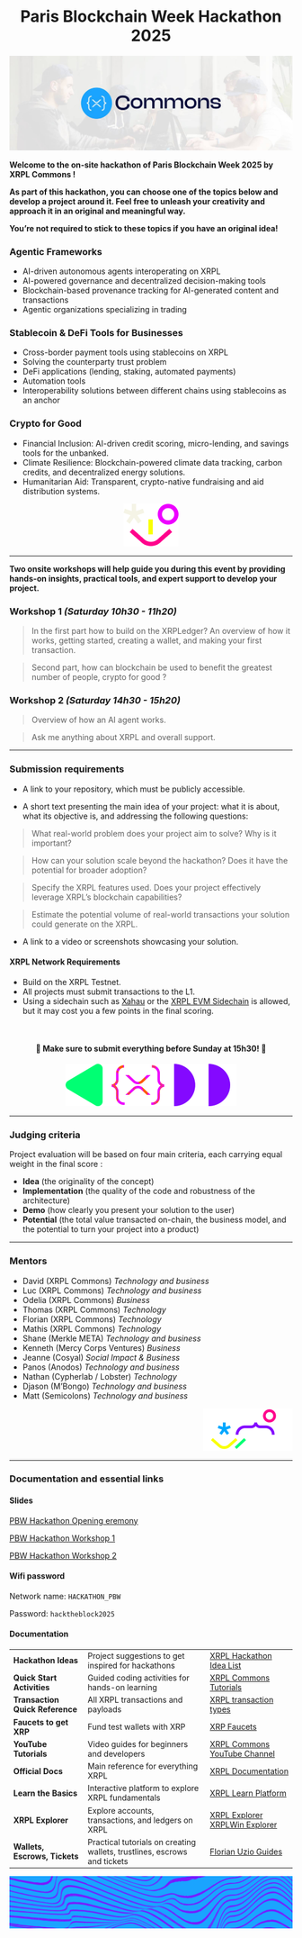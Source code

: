 


<div align="center">

# Paris Blockchain Week Hackathon 2025

</div>

![](./img/1.jpg)

**Welcome to the on-site hackathon of Paris Blockchain Week 2025 by XRPL Commons !**

**As part of this hackathon, you can choose one of the topics below and develop a project around it. Feel free to unleash your creativity and approach it in an original and meaningful way.**

**You’re not required to stick to these topics if you have an original idea!**

### Agentic Frameworks
- AI-driven autonomous agents interoperating on XRPL
- AI-powered governance and decentralized decision-making tools
- Blockchain-based provenance tracking for AI-generated content and transactions
- Agentic organizations specializing in trading

### Stablecoin & DeFi Tools for Businesses
- Cross-border payment tools using stablecoins on XRPL
- Solving the counterparty trust problem
- DeFi applications (lending, staking, automated payments)
- Automation tools
- Interoperability solutions between different chains using stablecoins as an anchor

### Crypto for Good
- Financial Inclusion: AI-driven credit scoring, micro-lending, and savings tools for the unbanked.
- Climate Resilience: Blockchain-powered climate data tracking, carbon credits, and decentralized energy solutions.
- Humanitarian Aid: Transparent, crypto-native fundraising and aid distribution systems.

<div align="center">

![](./img/3.png)

</div>

---

**Two onsite workshops will help guide you during this event by providing hands-on insights, practical tools, and expert support to develop your project.**

### Workshop 1 *(Saturday 10h30 - 11h20)*

> In the first part how to build on the XRPLedger? 
An overview of how it works, getting started, creating a wallet, and making your first transaction.

> Second part, how can blockchain be used to benefit the greatest number of people, crypto for good ?

### Workshop 2 *(Saturday 14h30 - 15h20)*

> Overview of how an AI agent works.

> Ask me anything about XRPL and overall support.

---

### Submission requirements


- A link to your repository, which must be publicly accessible.

- A short text presenting the main idea of your project: what it is about, what its objective is, and addressing the following questions:

> What real-world problem does your project aim to solve? Why is it important?

> How can your solution scale beyond the hackathon? Does it have the potential for broader adoption?

> Specify the XRPL features used. Does your project effectively leverage XRPL’s blockchain capabilities?

> Estimate the potential volume of real-world transactions your solution could generate on the XRPL.

- A link to a video or screenshots showcasing your solution.

#### XRPL Network Requirements
- Build on the XRPL Testnet.
- All projects must submit transactions to the L1.
- Using a sidechain such as [Xahau](https://xahau.network/) or the [XRPL EVM Sidechain](https://docs.xrplevm.org/) is allowed, but it may cost you a few points in the final scoring.

<div align="center">
</br>

#### **🚨 Make sure to submit everything before Sunday at 15h30! 🚨**

![](./img/2.png)

</div>



---

### Judging criteria

Project evaluation will be based on four main criteria, each carrying equal weight in the final score :

- **Idea** (the originality of the concept)
- **Implementation** (the quality of the code and robustness of the architecture)
- **Demo** (how clearly you present your solution to the user)
- **Potential** (the total value transacted on-chain, the business model, and the potential to turn your project into a product)

---
### Mentors 

- David (XRPL Commons) *Technology and business*
- Luc (XRPL Commons) *Technology and business*
- Odelia (XRPL Commons) *Business*
- Thomas (XRPL Commons) *Technology*
- Florian (XRPL Commons) *Technology*
- Mathis (XRPL Commons) *Technology*
- Shane (Merkle META) *Technology and business*
- Kenneth (Mercy Corps Ventures) *Business*
- Jeanne (Cosyal) *Social Impact & Business*
- Panos (Anodos) *Technology and business*
- Nathan (Cypherlab / Lobster) *Technology*
- Djason (M’Bongo) *Technology and business*
- Matt (Semicolons) *Technology and business*

<div align="right">

![](./img/4.png)

</div>

---
### Documentation and essential links

#### Slides

[PBW Hackathon Opening eremony](./pdf/(EXT)%2020250405%20PBW%20Opening%20Ceremony.pdf)

[PBW Hackathon Workshop 1](./pdf/(EXT)%20PBW%20Workshop%201%20(onside).pdf)

[PBW Hackathon Workshop 2](./pdf/(EXT)%20PBW%20Workshop%202%20(onside).pdf)

#### Wifi password

Network name: `HACKATHON_PBW`

Password: `hacktheblock2025`

#### Documentation
|  |  |  |
|--|--|--|
| **Hackathon Ideas** | Project suggestions to get inspired for hackathons | [XRPL Hackathon Idea List](https://github.com/XRPL-Commons/community-ideas/blob/main/hackathon/index.md) |
| **Quick Start Activities** | Guided coding activities for hands-on learning | [XRPL Commons Tutorials](https://docs.xrpl-commons.org) |
| **Transaction Quick Reference** | All XRPL transactions and payloads | [XRPL transaction types](https://xrpl.org/docs/references/protocol/transactions/types) |
| **Faucets to get XRP** | Fund test wallets with XRP | [XRP Faucets](https://xrpl.org/resources/dev-tools/xrp-faucets) |
| **YouTube Tutorials** | Video guides for beginners and developers | [XRPL Commons YouTube Channel](https://www.youtube.com/channel/UCwlHiotQWku7DztcnH3zrzw) |
| **Official Docs** | Main reference for everything XRPL | [XRPL Documentation](https://xrpl.org) |
| **Learn the Basics** | Interactive platform to explore XRPL fundamentals | [XRPL Learn Platform](https://learn.xrpl.org) |
| **XRPL Explorer** | Explore accounts, transactions, and ledgers on XRPL | [XRPL Explorer](https://livenet.xrpl.org)  [XRPLWin Explorer](https://xrplwin.com/)|
| **Wallets, Escrows, Tickets** | Practical tutorials on creating wallets, trustlines, escrows and tickets | [Florian Uzio Guides](https://github.com/florent-uzio/xrpl-commons-tutorials) |

![](./img/5.png)
